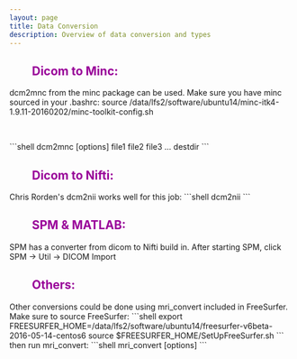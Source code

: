 ```yaml
---
layout: page
title: Data Conversion
description: Overview of data conversion and types
---
```


<dl>
<dd> <h2 style="color:#990099;"> Dicom to Minc: </h2> </dd>
</dl>
dcm2mnc from the minc package can be used. Make sure you have minc sourced in your .bashrc: source /data/lfs2/software/ubuntu14/minc-itk4-1.9.11-20160202/minc-toolkit-config.sh
<br>

<dl>
<dd> <br> </dd>
</dl>
```shell
dcm2mnc [options] file1 file2 file3 ... destdir
```  
   
<dl>
<dd> <h2 style="color:#990099;"> Dicom to Nifti: </h2> </dd>
</dl>
Chris Rorden's dcm2nii works well for this job:
```shell
dcm2nii <options> <sourcenames>
```  

<dl>
<dd> <h2 style="color:#990099;"> SPM & MATLAB: </h2> </dd>
</dl>
SPM has a converter from dicom to Nifti build in. After starting SPM, click SPM -> Util -> DICOM Import 



<dl>
<dd> <h2 style="color:#990099;"> Others: </h2> </dd>
</dl>
Other conversions could be done using mri_convert included in FreeSurfer. Make sure to source FreeSurfer: 
```shell
export FREESURFER_HOME=/data/lfs2/software/ubuntu14/freesurfer-v6beta-2016-05-14-centos6
source $FREESURFER_HOME/SetUpFreeSurfer.sh
```
then run mri_convert:
```shell
mri_convert [options] <in volume> <out volume>
```

